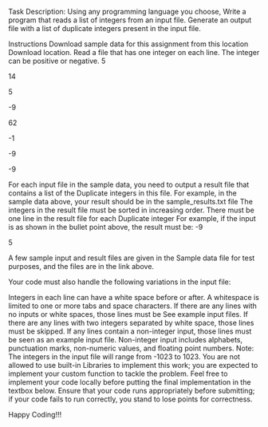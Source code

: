 Task Description: Using any programming language you choose, Write a program that reads a list of integers from an input file. Generate an output file with a list of duplicate integers present in the input file.

Instructions
Download sample data for this assignment from this location Download location.
Read a file that has one integer on each line. The integer can be positive or negative.
5

14

5

-9

62

-1

-9

-9

For each input file in the sample data, you need to output a result file that contains a list of the Duplicate integers in this file. For example, in the sample data above, your result should be in the sample_results.txt file
The integers in the result file must be sorted in increasing order.
There must be one line in the result file for each Duplicate integer
For example, if the input is as shown in the bullet point above, the result must be:
-9

5

A few sample input and result files are given in the Sample data file for test purposes, and the files are in the link above.

Your code must also handle the following variations in the input file:

Integers in each line can have a white space before or after. A whitespace is limited to one or more tabs and space characters.
If there are any lines with no inputs or white spaces, those lines must be See example input files.
If there are any lines with two integers separated by white space, those lines must be skipped.
If any lines contain a non-integer input, those lines must be seen as an example input file.
Non-integer input includes alphabets, punctuation marks, non-numeric values, and floating point numbers.
Note:
The integers in the input file will range from -1023 to 1023.
You are not allowed to use built-in Libraries to implement this work; you are expected to implement your custom function to tackle the problem.
Feel free to implement your code locally before putting the final implementation in the textbox below. Ensure that your code runs appropriately before submitting; if your code fails to run correctly, you stand to lose points for correctness.

Happy Coding!!!

